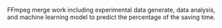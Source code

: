 FFmpeg merge work including experimental data generate, data analysis, and machine learning model to predict the percentage of the saving time.



